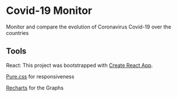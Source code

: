 # Covid-19 Monitor

Monitor and compare the evolution of Coronavirus Covid-19 over the countries

## Tools

React: This project was bootstrapped with [Create React App](https://github.com/facebook/create-react-app).

[Pure.css](https://purecss.io/) for responsiveness 

[Recharts](http://recharts.org/) for the Graphs